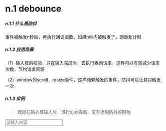 <link rel="stylesheet"  href="../assets/common.css">

# n.1 debounce

##### n.1.1 什么是防抖
事件被触发n秒后，再执行回调函数，如果n秒内被触发了，则重新计时

##### n.1.2 应用场景

（1）输入框的校验，只在输入完成后，去执行查询请求，这样可以有效减少请求次数，节约请求资源

（2）window的scroll，resize事件，这样频繁触发的事件，防抖可以让其只触发一次

##### n.1.3 实例
>模拟在输入框输入后，进行ajax查询，没有添加防抖的时候


<div class="item">
    <input  type="text" placeholder="请输入内容">
    <p class="line"></p>
  </div>
